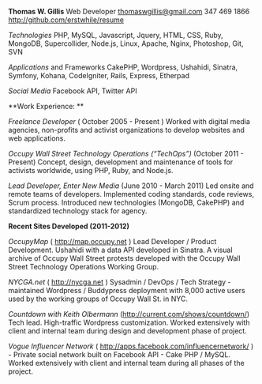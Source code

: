 **Thomas W. Gillis**
Web Developer
thomaswgillis@gmail.com
347 469 1866
http://github.com/erstwhile/resume


*Technologies* PHP, MySQL, Javascript, Jquery, HTML, CSS,  Ruby, MongoDB, Supercollider, Node.js, Linux, Apache, Nginx, Photoshop, Git, SVN  

*Applications* and Frameworks  CakePHP, Wordpress, Ushahidi, Sinatra, Symfony, Kohana, CodeIgniter, Rails, Express, Etherpad

*Social Media* Facebook API, Twitter API

**Work Experience: **

*Freelance Developer* ( October 2005 - Present )  Worked with digital media agencies, non-profits and activist organizations to develop websites and web applications.

*Occupy Wall Street Technology Operations (“TechOps”)* (October 2011 - Present) 
Concept, design, development and maintenance of tools for activists worldwide, using PHP, Ruby, and Node.js.  

*Lead Developer, Enter New Media* (June 2010 - March 2011)  Led onsite and remote teams of developers.  Implemented coding standards, code reviews, Scrum process.  Introduced new technologies (MongoDB, CakePHP) and standardized technology stack for agency.  

**Recent Sites Developed (2011-2012)**

*OccupyMap* ( http://map.occupy.net ) Lead Developer / Product Development.  Ushahidi with a data API developed in Sinatra.   A visual archive of Occupy Wall Street protests developed with the Occupy Wall Street Technology Operations Working Group.  

*NYCGA.net* ( http://nycga.net ) Sysadmin / DevOps / Tech Strategy - maintained Wordpress / Buddypress deployment with 8,000 active users used by the working groups of Occupy Wall St. in NYC.  

*Countdown with Keith Olbermann* (http://current.com/shows/countdown/)  Tech lead. High-traffic Wordpress customization.  Worked extensively with client and internal team during design and development phase of project. 

*Vogue Influencer Network* ( http://apps.facebook.com/influencernetwork/ ) - Private social network built on Facebook API - Cake PHP / MySQL.  Worked extensively with client and internal team during all phases of the project.